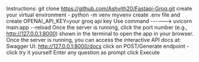 Instructions: 
git clone https://github.com/Ashvith20/Fastapi-Groq.git
create your virtual environment -  python -m venv myvenv 
create .env file and create OPENAI_API_KEY=your groq api key
Use command ------> uvicorn main:app --reload
Once the server is running, click the port number (e.g., http://127.0.0.1:8000) shown in the terminal to open the app in your browser.
Once the server is running, you can access the interactive API docs at:
Swagger UI: http://127.0.0.1:8000/docs
click on POST/Generate endpoint - click try it yourself
Enter any question as prompt
click Execute
